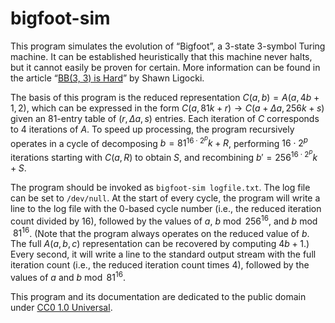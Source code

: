 # bigfoot-sim

This program simulates the evolution of “Bigfoot”, a 3-state 3-symbol Turing machine. It can be established heuristically that this machine never halts, but it cannot easily be proven for certain. More information can be found in the article “[BB(3, 3) is Hard](https://www.sligocki.com/2023/10/16/bb-3-3-is-hard.html)” by Shawn Ligocki.

The basis of this program is the reduced representation $C(a,b)=A(a,4b+1,2)$, which can be expressed in the form $C(a,81k+r)\to C(a+\Delta a,256k+s)$ given an 81-entry table of $(r,\Delta a,s)$ entries. Each iteration of $C$ corresponds to 4 iterations of $A$. To speed up processing, the program recursively operates in a cycle of decomposing $b=81^{16\cdot2^p}k+R$, performing $16\cdot2^p$ iterations starting with $C(a,R)$ to obtain $S$, and recombining $b'=256^{16\cdot2^p}k+S$.

The program should be invoked as `bigfoot-sim logfile.txt`. The log file can be set to `/dev/null`. At the start of every cycle, the program will write a line to the log file with the 0-based cycle number (i.e., the reduced iteration count divided by 16), followed by the values of $a$, $b\bmod256^{16}$, and $b\bmod81^{16}$. (Note that the program always operates on the reduced value of $b$. The full $A(a,b,c)$ representation can be recovered by computing $4b+1$.) Every second, it will write a line to the standard output stream with the full iteration count (i.e., the reduced iteration count times 4), followed by the values of $a$ and $b\bmod81^{16}$.

This program and its documentation are dedicated to the public domain under [CC0 1.0 Universal](https://creativecommons.org/publicdomain/zero/1.0/).
